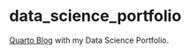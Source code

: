 # data_science_portfolio
 [Quarto Blog](https://lluisnavarro.quarto.pub/lnavarrogi) with my Data Science Portfolio.
